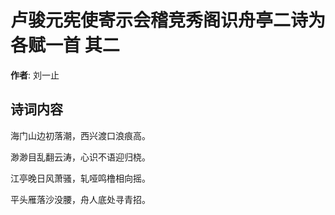# 卢骏元宪使寄示会稽竞秀阁识舟亭二诗为各赋一首  其二

**作者**: 刘一止

## 诗词内容

海门山边初落潮，西兴渡口浪痕高。

渺渺目乱翻云涛，心识不语迎归桡。

江亭晚日风萧骚，轧哑鸣橹相向摇。

平头雁落沙没腰，舟人底处寻青招。

